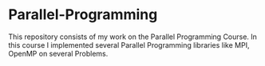 # Parallel-Programming
This repository consists of my work on the Parallel Programming Course. In this course I implemented several Parallel Programming libraries like MPI, OpenMP on several Problems.
